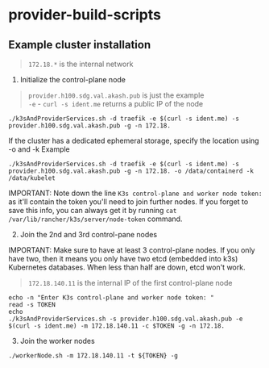 # provider-build-scripts


## Example cluster installation

> `172.18.*` is the internal network

1. Initialize the control-plane node

> `provider.h100.sdg.val.akash.pub` is just the example  
> `-e` - `curl -s ident.me` returns a public IP of the node  

```
./k3sAndProviderServices.sh -d traefik -e $(curl -s ident.me) -s provider.h100.sdg.val.akash.pub -g -n 172.18.
```

If the cluster has a dedicated ephemeral storage, specify the location using -o and -k
Example

```
./k3sAndProviderServices.sh -d traefik -e $(curl -s ident.me) -s provider.h100.sdg.val.akash.pub -g -n 172.18. -o /data/containerd -k /data/kubelet
```

IMPORTANT: Note down the line `K3s control-plane and worker node token:` as it'll contain the token you'll need to join further nodes.
If you forget to save this info, you can always get it by running `cat /var/lib/rancher/k3s/server/node-token` command.

2. Join the 2nd and 3rd control-pane nodes

IMPORTANT: Make sure to have at least 3 control-plane nodes. If you only have two, then it means you only have two etcd (embedded into k3s) Kubernetes databases. When less than half are down, etcd won't work.

> `172.18.140.11` is the internal IP of the first control-plane node  

```
echo -n "Enter K3s control-plane and worker node token: "
read -s TOKEN
echo
./k3sAndProviderServices.sh -s provider.h100.sdg.val.akash.pub -e $(curl -s ident.me) -m 172.18.140.11 -c $TOKEN -g -n 172.18.
```

3. Join the worker nodes

```
./workerNode.sh -m 172.18.140.11 -t ${TOKEN} -g
```
